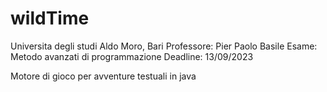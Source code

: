 # wildTime

Universita degli studi Aldo Moro, Bari
Professore: Pier Paolo Basile
Esame: Metodo avanzati di programmazione
Deadline: 13/09/2023

Motore di gioco per avventure testuali in java
